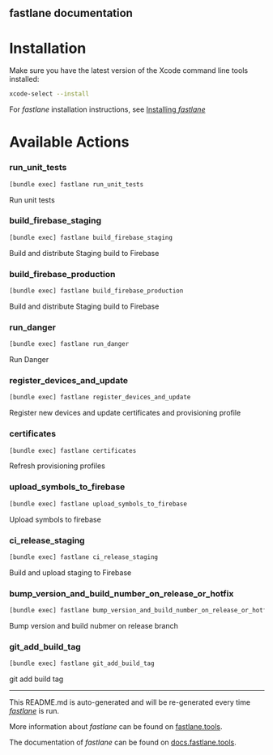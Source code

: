 fastlane documentation
----

# Installation

Make sure you have the latest version of the Xcode command line tools installed:

```sh
xcode-select --install
```

For _fastlane_ installation instructions, see [Installing _fastlane_](https://docs.fastlane.tools/#installing-fastlane)

# Available Actions

### run_unit_tests

```sh
[bundle exec] fastlane run_unit_tests
```

Run unit tests

### build_firebase_staging

```sh
[bundle exec] fastlane build_firebase_staging
```

Build and distribute Staging build to Firebase

### build_firebase_production

```sh
[bundle exec] fastlane build_firebase_production
```

Build and distribute Staging build to Firebase

### run_danger

```sh
[bundle exec] fastlane run_danger
```

Run Danger

### register_devices_and_update

```sh
[bundle exec] fastlane register_devices_and_update
```

Register new devices and update certificates and provisioning profile

### certificates

```sh
[bundle exec] fastlane certificates
```

Refresh provisioning profiles

### upload_symbols_to_firebase

```sh
[bundle exec] fastlane upload_symbols_to_firebase
```

Upload symbols to firebase

### ci_release_staging

```sh
[bundle exec] fastlane ci_release_staging
```

Build and upload staging to Firebase

### bump_version_and_build_number_on_release_or_hotfix

```sh
[bundle exec] fastlane bump_version_and_build_number_on_release_or_hotfix
```

Bump version and build nubmer on release branch

### git_add_build_tag

```sh
[bundle exec] fastlane git_add_build_tag
```

git add build tag

----

This README.md is auto-generated and will be re-generated every time [_fastlane_](https://fastlane.tools) is run.

More information about _fastlane_ can be found on [fastlane.tools](https://fastlane.tools).

The documentation of _fastlane_ can be found on [docs.fastlane.tools](https://docs.fastlane.tools).
